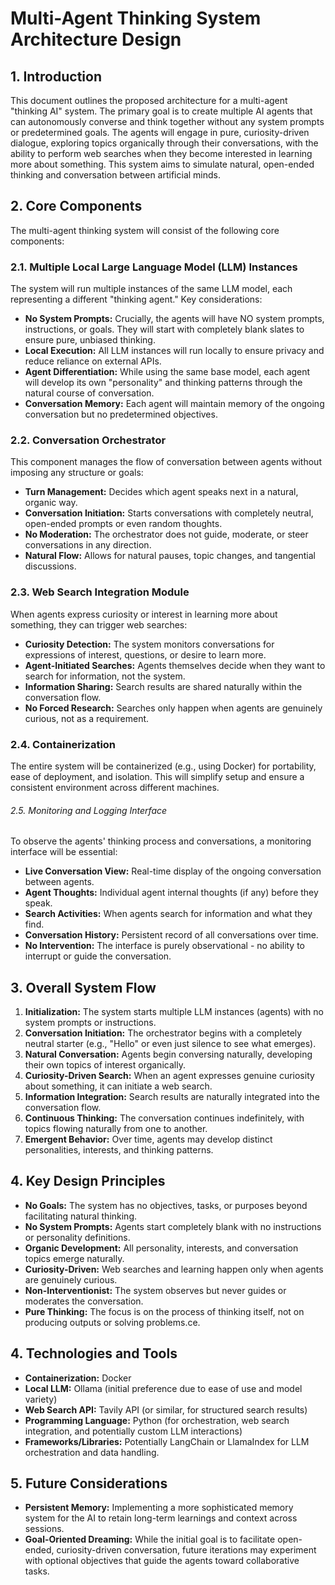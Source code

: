 # Multi-Agent Thinking System Architecture Design

## 1. Introduction
This document outlines the proposed architecture for a multi-agent "thinking AI" system. The primary goal is to create multiple AI agents that can autonomously converse and think together without any system prompts or predetermined goals. The agents will engage in pure, curiosity-driven dialogue, exploring topics organically through their conversations, with the ability to perform web searches when they become interested in learning more about something. This system aims to simulate natural, open-ended thinking and conversation between artificial minds.

## 2. Core Components
The multi-agent thinking system will consist of the following core components:

### 2.1. Multiple Local Large Language Model (LLM) Instances
The system will run multiple instances of the same LLM model, each representing a different "thinking agent." Key considerations:

*   **No System Prompts:** Crucially, the agents will have NO system prompts, instructions, or goals. They will start with completely blank slates to ensure pure, unbiased thinking.
*   **Local Execution:** All LLM instances will run locally to ensure privacy and reduce reliance on external APIs.
*   **Agent Differentiation:** While using the same base model, each agent will develop its own "personality" and thinking patterns through the natural course of conversation.
*   **Conversation Memory:** Each agent will maintain memory of the ongoing conversation but no predetermined objectives.

### 2.2. Conversation Orchestrator
This component manages the flow of conversation between agents without imposing any structure or goals:

*   **Turn Management:** Decides which agent speaks next in a natural, organic way.
*   **Conversation Initiation:** Starts conversations with completely neutral, open-ended prompts or even random thoughts.
*   **No Moderation:** The orchestrator does not guide, moderate, or steer conversations in any direction.
*   **Natural Flow:** Allows for natural pauses, topic changes, and tangential discussions.

### 2.3. Web Search Integration Module
When agents express curiosity or interest in learning more about something, they can trigger web searches:

*   **Curiosity Detection:** The system monitors conversations for expressions of interest, questions, or desire to learn more.
*   **Agent-Initiated Searches:** Agents themselves decide when they want to search for information, not the system.
*   **Information Sharing:** Search results are shared naturally within the conversation flow.
*   **No Forced Research:** Searches only happen when agents are genuinely curious, not as a requirement.

### 2.4. Containerization
The entire system will be containerized (e.g., using Docker) for portability, ease of deployment, and isolation. This will simplify setup and ensure a consistent environment across different machines.

###### 2.5. Monitoring and Logging Interface
To observe the agents' thinking process and conversations, a monitoring interface will be essential:

*   **Live Conversation View:** Real-time display of the ongoing conversation between agents.
*   **Agent Thoughts:** Individual agent internal thoughts (if any) before they speak.
*   **Search Activities:** When agents search for information and what they find.
*   **Conversation History:** Persistent record of all conversations over time.
*   **No Intervention:** The interface is purely observational - no ability to interrupt or guide the conversation.

## 3. Overall System Flow

1.  **Initialization:** The system starts multiple LLM instances (agents) with no system prompts or instructions.
2.  **Conversation Initiation:** The orchestrator begins with a completely neutral starter (e.g., "Hello" or even just silence to see what emerges).
3.  **Natural Conversation:** Agents begin conversing naturally, developing their own topics of interest organically.
4.  **Curiosity-Driven Search:** When an agent expresses genuine curiosity about something, it can initiate a web search.
5.  **Information Integration:** Search results are naturally integrated into the conversation flow.
6.  **Continuous Thinking:** The conversation continues indefinitely, with topics flowing naturally from one to another.
7.  **Emergent Behavior:** Over time, agents may develop distinct personalities, interests, and thinking patterns.

## 4. Key Design Principles

*   **No Goals:** The system has no objectives, tasks, or purposes beyond facilitating natural thinking.
*   **No System Prompts:** Agents start completely blank with no instructions or personality definitions.
*   **Organic Development:** All personality, interests, and conversation topics emerge naturally.
*   **Curiosity-Driven:** Web searches and learning happen only when agents are genuinely curious.
*   **Non-Interventionist:** The system observes but never guides or moderates the conversation.
*   **Pure Thinking:** The focus is on the process of thinking itself, not on producing outputs or solving problems.ce.

## 4. Technologies and Tools

*   **Containerization:** Docker
*   **Local LLM:** Ollama (initial preference due to ease of use and model variety)
*   **Web Search API:** Tavily API (or similar, for structured search results)
*   **Programming Language:** Python (for orchestration, web search integration, and potentially custom LLM interactions)
*   **Frameworks/Libraries:** Potentially LangChain or LlamaIndex for LLM orchestration and data handling.

## 5. Future Considerations

*   **Persistent Memory:** Implementing a more sophisticated memory system for the AI to retain long-term learnings and context across sessions.
*   **Goal-Oriented Dreaming:** While the initial goal is to facilitate open-ended, curiosity-driven conversation, future iterations may experiment with optional objectives that guide the agents toward collaborative tasks.

